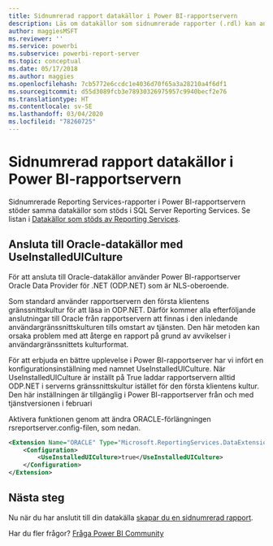 ```yaml
---
title: Sidnumrerad rapport datakällor i Power BI-rapportservern
description: Läs om datakällor som sidnumrerade rapporter (.rdl) kan ansluta till i Power BI-rapportservern.
author: maggiesMSFT
ms.reviewer: ''
ms.service: powerbi
ms.subservice: powerbi-report-server
ms.topic: conceptual
ms.date: 05/17/2018
ms.author: maggies
ms.openlocfilehash: 7cb5772e6ccdc1e4036d70f65a3a28210a4f6df1
ms.sourcegitcommit: d55d3089fcb3e78930326975957c9940becf2e76
ms.translationtype: HT
ms.contentlocale: sv-SE
ms.lasthandoff: 03/04/2020
ms.locfileid: "78260725"
---
```

# <a name="paginated-report-data-sources--in-power-bi-report-server"></a>Sidnumrerad rapport datakällor i Power BI-rapportservern
Sidnumrerade Reporting Services-rapporter i Power BI-rapportservern stöder samma datakällor som stöds i SQL Server Reporting Services. Se listan i [Datakällor som stöds av Reporting Services](https://docs.microsoft.com/sql/reporting-services/report-data/data-sources-supported-by-reporting-services-ssrs).

## <a name="connect-to-oracle-data-sources-with-useinstalleduiculture"></a>Ansluta till Oracle-datakällor med UseInstalledUICulture

För att ansluta till Oracle-datakällor använder Power BI-rapportserver Oracle Data Provider för .NET (ODP.NET) som är NLS-oberoende.

Som standard använder rapportservern den första klientens gränssnittskultur för att läsa in ODP.NET.  Därför kommer alla efterföljande anslutningar till Oracle från rapportservern att finnas i den inledande användargränssnittskulturen tills omstart av tjänsten.  Den här metoden kan orsaka problem med att återge en rapport på grund av avvikelser i användargränssnittets kulturformat.

För att erbjuda en bättre upplevelse i Power BI-rapportserver har vi infört en konfigurationsinställning med namnet UseInstalledUICulture. När UseInstalledUICulture är inställt på True laddar rapportservern alltid ODP.NET i serverns gränssnittskultur istället för den första klientens kultur.
Den här inställningen är tillgänglig i Power BI-rapportserver från och med tjänstversionen i februari

Aktivera funktionen genom att ändra ORACLE-förlängningen rsreportserver.config-filen, som nedan.
```xml
<Extension Name="ORACLE" Type="Microsoft.ReportingServices.DataExtensions.OracleClientConnectionWrapper,Microsoft.ReportingServices.DataExtensions">
    <Configuration>
        <UseInstalledUICulture>true</UseInstalledUICulture>
    </Configuration>
</Extension>
```

## <a name="next-steps"></a>Nästa steg
Nu när du har anslutit till din datakälla [skapar du en sidnumrerad rapport](quickstart-create-paginated-report.md).  


Har du fler frågor? [Fråga Power BI Community](https://community.powerbi.com/)
